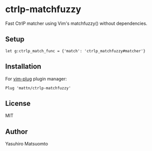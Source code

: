 # ctrlp-matchfuzzy

Fast CtrlP matcher using Vim's matchfuzzy() without dependencies.

## Setup

```
let g:ctrlp_match_func = {'match': 'ctrlp_matchfuzzy#matcher'}
```

## Installation

For [vim-plug](https://github.com/junegunn/vim-plug) plugin manager:

```
Plug 'mattn/ctrlp-matchfuzzy'
```

## License

MIT

## Author

Yasuhiro Matsuomto
